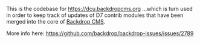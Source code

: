 This is the codebase for https://dcu.backdropcms.org ...which is turn used in
order to keep track of updates of D7 contrib modules that have been merged into
the core of [Backdrop CMS](https://backdropcms.org).

More info here: https://github.com/backdrop/backdrop-issues/issues/2789
